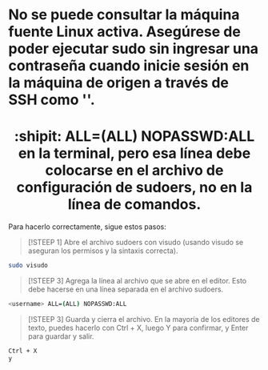
# No se puede consultar la máquina fuente Linux activa. Asegúrese de poder ejecutar sudo sin ingresar una contraseña cuando inicie sesión en la máquina de origen a través de SSH como '<username>'.


<h1 align="center">:shipit:  <username> ALL=(ALL) NOPASSWD:ALL en la terminal, pero esa línea debe colocarse en el archivo de configuración de sudoers, no en la línea de comandos.</h1>


Para hacerlo correctamente, sigue estos pasos:


> [!STEEP 1]
> Abre el archivo sudoers con visudo (usando visudo se aseguran los permisos y la sintaxis correcta).
```bash
sudo visudo
```
> [!STEEP 3]
> Agrega la línea al archivo que se abre en el editor. Esto debe hacerse en una línea separada en el archivo sudoers.
```bash
<username> ALL=(ALL) NOPASSWD:ALL
```

> [!STEEP 3]
> Guarda y cierra el archivo. En la mayoría de los editores de texto, puedes hacerlo con Ctrl + X, luego Y para confirmar, y Enter para guardar y salir.
```bash
Ctrl + X
y
```

